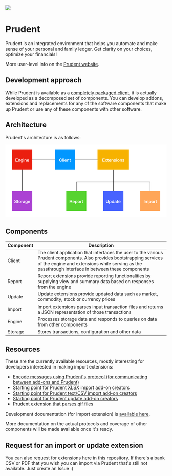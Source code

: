 
<img src='https://avatars0.githubusercontent.com/u/44130528?s=200&v=4' width='100px'></img>

# Prudent

Prudent is an integrated environment that helps you automate and make sense of your personal and family ledger. Get clarity on your choices, optimize your financials!

More user-level info on the [Prudent website](https://prudent.me).

## Development approach

While Prudent is available as a [completely packaged client](https://github.com/PrudentMe/main/releases), it is actually developed as a decomposed set of components. You can develop addons, extensions and replacements for any of the software components that make up Prudent or use any of these components with other software.

## Architecture

Prudent's architecture is as follows:

![](./Architecture.png)

## Components

| Component                | Description                                                        |
|--------------------------|--------------------------------------------------------------------|
| Client                   | The client application that interfaces the user to the various Prudent components. Also provides bootstrapping services of the engine and extensions while serving as the passthrough interface in between these components
| Report                   | Report extensions provide reporting functionalities by supplying view and summary data based on responses from the engine
| Update                   | Update extensions provide updated data such as market, commodity, stock or currency prices
| Import                   | Import extensions parses input transaction files and returns a JSON representation of those transactions
| Engine                   | Processes storage data and responds to queries on data from other components
| Storage                  | Stores transactions, configuration and other data

## Resources

These are the currently available resources, mostly interesting for developers interested in making import extensions:

* [Encode messages using Prudent's protocol (for communicating between add-ons and Prudent)](https://github.com/PrudentMe/addons-framework-encode)
* [Starting point for Prudent XLSX import add-on creators](https://github.com/PrudentMe/xlsx-import)
* [Starting point for Prudent text/CSV import add-on creators ](https://github.com/PrudentMe/text-import)
* [Starting point for Prudent update add-on creators](https://github.com/PrudentMe/update)
* [Prudent extension that parses qif files](https://github.com/PrudentMe/qif)

Development documentation (for import extension) is [available here](https://docs.prudent.me/docs/dev/creating_ext).

More documentation on the actual protocols and coverage of other components will be made available once it's ready.

## Request for an import or update extension

You can also request for extensions here in this repository. If there's a bank CSV or PDF that you wish you can import via Prudent that's still not available. Just create an Issue :)
